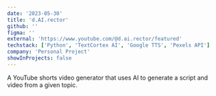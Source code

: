 ```yaml
---
date: '2023-05-30'
title: 'd.AI.rector'
github: ''
figma: ''
external: 'https://www.youtube.com/@d.ai.rector/featured'
techstack: ['Python', 'TextCortex AI', 'Google TTS', 'Pexels API']
company: 'Personal Project'
showInProjects: false
---
```


A YouTube shorts video generator that uses AI to generate a script and video from a given topic.
